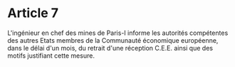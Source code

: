 # Article 7

L'ingénieur en chef des mines de Paris-I informe les autorités compétentes des autres Etats membres de la Communauté économique européenne, dans le délai d'un mois, du retrait d'une réception C.E.E. ainsi que des motifs justifiant cette mesure.
